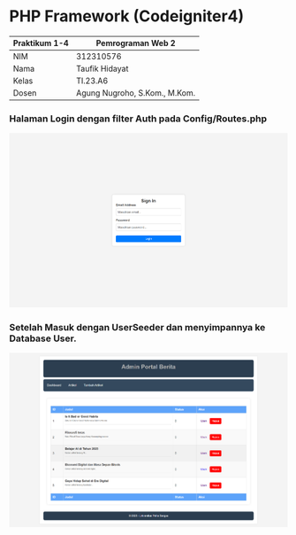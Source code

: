 # PHP Framework (Codeigniter4)
| Praktikum 1-4  |  Pemrograman Web 2  
|-------|---------
| NIM   | 312310576
| Nama  | Taufik Hidayat
| Kelas | TI.23.A6
| Dosen |  Agung Nugroho, S.Kom., M.Kom.


### Halaman Login dengan filter Auth pada Config/Routes.php

![image](ss25.png)

### Setelah Masuk dengan UserSeeder dan menyimpannya ke Database User.

![image](ss26.png)
